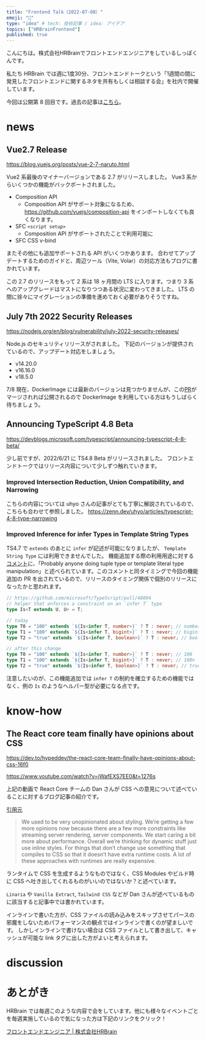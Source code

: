 ```yaml
---
title: "Frontend Talk（2022-07-08）"
emoji: "🧠"
type: "idea" # tech: 技術記事 / idea: アイデア
topics: ["HRBrainFrontend"]
published: true
---
```


<!-- prettier-ignore-start -->
<!-- textlint-disable -->
こんにちは。株式会社HRBrainでフロントエンドエンジニアをしているしっぽくんです。

私たち HRBrain では週に1度30分、フロントエンドトークという「1週間の間に発見したフロントエンドに関するネタを共有もしくは相談する会」を社内で開催しています。  

今回は公開第 8 回目です。過去の記事は[こちら](https://zenn.dev/topics/hrbrainfrontend)。
<!-- textlint-enable -->
<!-- prettier-ignore-end -->

# news

## Vue2.7 Release

https://blog.vuejs.org/posts/vue-2-7-naruto.html

Vue2 系最後のマイナーバージョンである 2.7 がリリースしました。
Vue3 系からいくつかの機能がバックポートされました。

- Composition API
  - Composition API がサポート対象になるため、https://github.com/vuejs/composition-api をインポートしなくても良くなります。
- SFC `<script setup>`
  - Composition API がサポートされたことで利用可能に
- SFC CSS v-bind

またその他にも追加サポートされる API がいくつかあります。
合わせてアップデートするためのガイドと、周辺ツール（Vite, Volar）の対応方法もブログに書かれています。

この 2.7 のリリースをもって 2 系は 18 ヶ月間の LTS に入ります。つまり 3 系へのアップグレードはマストになりつつある状況に変わってきました。
LTS の間に徐々にマイグレーションの準備を進めておく必要がありそうですね。

## July 7th 2022 Security Releases

https://nodejs.org/en/blog/vulnerability/july-2022-security-releases/

Node.js のセキュリティリリースがされました。
下記のバージョンが提供されているので、アップデート対応をしましょう。

- v14.20.0
- v16.16.0
- v18.5.0

7/8 現在、DockerImage には最新のバージョンは見つかりませんが、この[PR](https://github.com/docker-library/official-images/pull/12761)がマージされれば公開されるので DockerImage を利用している方はもうしばらく待ちましょう。

## Announcing TypeScript 4.8 Beta

https://devblogs.microsoft.com/typescript/announcing-typescript-4-8-beta/

少し前ですが、2022/6/21 に TS4.8 Beta がリリースされました。
フロントエンドトークではリリース内容について少しずつ触れていきます。

### Improved Intersection Reduction, Union Compatibility, and Narrowing

こちらの内容については uhyo さんの記事がとても丁寧に解説されているので、こちらも合わせて参照しました。
https://zenn.dev/uhyo/articles/typescript-4-8-type-narrowing

### Improved Inference for infer Types in Template String Types

TS4.7 で `extends` のあとに `infer` が記述が可能になりましたが、 `Template String Type` には利用できませんでした。
機能追加する際の利用用途に対する[コメント](https://github.com/microsoft/TypeScript/pull/48112#issuecomment-1058735884)に、「Probably anyone doing tuple type or template literal type manipulation」と述べられています。このコメントと同タイミングで今回の機能追加の PR を出されているので、リリースのタイミング関係で個別のリリースになったかと思われます。

```ts
// https://github.com/microsoft/TypeScript/pull/48094
// helper that enforces a constraint on an `infer T` type
type Is<T extends U, U> = T;

// today
type T0 = "100" extends `${Is<infer T, number>}` ? T : never; // number
type T1 = "100" extends `${Is<infer T, bigint>}` ? T : never; // bigint
type T2 = "true" extends `${Is<infer T, boolean>}` ? T : never; // boolean

// after this change
type T0 = "100" extends `${Is<infer T, number>}` ? T : never; // 100
type T1 = "100" extends `${Is<infer T, bigint>}` ? T : never; // 100n
type T2 = "true" extends `${Is<infer T, boolean>}` ? T : never; // true
```

注意したいのが、この機能追加では `infer T` の制約を確立するための機能ではなく、例の `Is` のようなヘルパー型が必要になる点です。

# know-how

## The React core team finally have opinions about CSS

https://dev.to/hypeddev/the-react-core-team-finally-have-opinions-about-css-16f0

https://www.youtube.com/watch?v=jWafEXS7EE0&t=1276s

上記の動画で React Core チームの Dan さんが CSS への意見について述べていることに対するブログ記事の紹介です。

[引用元](https://dev.to/hypeddev/the-react-core-team-finally-have-opinions-about-css-16f0#:~:text=%E2%80%9CWe%20used%20to,are%20really%20expensive.%E2%80%9D)

> We used to be very unopinionated about styling. We’re getting a few more opinions now because there are a few more constraints like streaming server rendering, server components. We start caring a bit more about performance. Overall we’re thinking for dynamic stuff just use inline styles. For things that don’t change use something that compiles to CSS so that it doesn’t have extra runtime costs. A lot of these approaches with runtimes are really expensive.

ランタイムで CSS を生成するようなものではなく、CSS Modules やビルド時に CSS へ吐き出してくれるものがいいのではないか？と述べています。

`Linaria` や `Vanilla Extract`, `Tailwind CSS` などが Dan さんが述べているものに該当すると記事中では書かれています。

インラインで書いた方が、CSS ファイルの読み込みをスキップさせてパースの邪魔をしないためパフォーマンスの観点ではインラインで書くのが望ましいです。
しかしインラインで書けない場合は CSS ファイルとして書き出して、キャッシュが可能な link タグに出した方がよいと考えられます。

# discussion

<!-- prettier-ignore-start -->
<!-- textlint-disable -->
# あとがき
HRBrain では毎週このような内容で会をしています。他にも様々なイベントごとを毎週実施しているので気になった方は下記のリンクをクリック！

[フロントエンドエンジニア | 株式会社HRBrain](https://hrmos.co/pages/hrbrain/jobs/2110210)
<!-- textlint-enable -->
<!-- prettier-ignore-end -->
